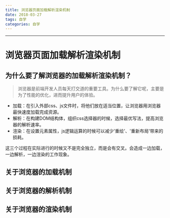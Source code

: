 ```yaml
---
title: 浏览器页面加载解析渲染机制
date: 2018-03-27
tags: 自学
categories: 自学
---
```

------

# 浏览器页面加载解析渲染机制

## 为什么要了解浏览器的加载解析渲染机制？

> 浏览器是前端开发人员每天打交道的重要工具。为什么要了解它呢，主要是为了性能的优化，进而提升用户的体验。

* 加载：在引入外部css、js文件时，将他们放在适当位置，让浏览器用浏览器最快速度加载完成资源。
* 解析：在构建DOM结构体，组织css选择器的时候，选择最优写法，提高浏览器的解析速率。
* 渲染：在设置元素属性，js逻辑运算的时候可以减少'重绘'、'重新布局'带来的损耗。

这三个过程在实际进行的时候又不是完全独立，而是会有交叉。会造成一边加载，一边解析，一边渲染的工作现象。

## 关于浏览器的加载机制

## 关于浏览器的解析机制

## 关于浏览器的渲染机制


